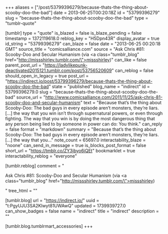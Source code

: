 +++
aliases = ["/post/53799396279/because-thats-the-thing-about-scooby-doo-the-bad"]
date = 2013-06-25T00:20:18Z
id = "53799396279"
slug = "because-thats-the-thing-about-scooby-doo-the-bad"
type = "tumblr-quote"

[tumblr]
type = "quote"
is_blazed = false
is_blaze_pending = false
timestamp = 1372119618.0
reblog_key = "H5Dpn43R"
display_avatar = true
id_string = "53799396279"
can_blaze = false
date = "2013-06-25 00:20:18 GMT"
source_title = "comicsalliance.com"
source = "Ask Chris #81: Scooby-Doo and Secular Humanism (via <a class=\"tumblr_blog\" href=\"http://missshirley.tumblr.com/\">missshirley</a>)"
can_like = false
parent_post_url = "https://ladylikepunk-deactivated2015121.tumblr.com/post/53756520609"
can_reblog = false
should_open_in_legacy = true
post_url = "https://indirect.io/post/53799396279/because-thats-the-thing-about-scooby-doo-the-bad"
state = "published"
blog_name = "indirect"
id = 53799396279.0
slug = "because-thats-the-thing-about-scooby-doo-the-bad"
source_url = "http://www.comicsalliance.com/2011/11/25/ask-chris-81-scooby-doo-and-secular-humanism"
text = "Because that’s the thing about Scooby-Doo: The bad guys in every episode aren’t monsters, they’re liars. […] the way that you win isn’t through supernatural powers, or even through fighting. The way that you win is by doing the most dangerous thing that any person being lied to by someone in power can do: You think."
can_reply = false
format = "markdown"
summary = "Because that’s the thing about Scooby-Doo: The bad guys in every episode aren’t monsters, they’re liars. […] the way that you..."
note_count = 65697.0
interactability_blaze = "noone"
can_send_in_message = true
is_blocks_post_format = false
short_url = "https://tmblr.co/ZY3jbyo6iQEt"
bookmarklet = true
interactability_reblog = "everyone"

[tumblr.reblog]
comment = "<p>Ask Chris #81: Scooby-Doo and Secular Humanism (via <a class=\"tumblr_blog\" href=\"http://missshirley.tumblr.com/\">missshirley</a>)</p>"
tree_html = ""

[tumblr.blog]
url = "https://indirect.io/"
uuid = "t:PgyUJU3SA2Klwyt81UWAwQ"
updated = 1739939727.0
can_show_badges = false
name = "indirect"
title = "indirect"
description = ""

[tumblr.blog.tumblrmart_accessories]
+++
